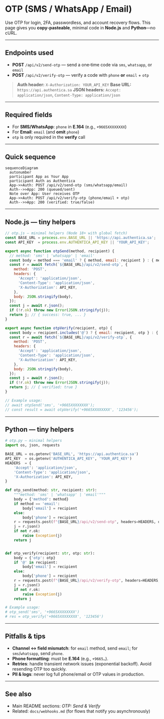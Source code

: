 # OTP (SMS / WhatsApp / Email)

Use OTP for login, 2FA, passwordless, and account recovery flows. This page gives you **copy‑pasteable**, minimal code in **Node.js** and **Python**—no cURL.

---

## Endpoints used

* **POST** `/api/v2/send-otp` — send a one‑time code via `sms`, `whatsapp`, or `email`
* **POST** `/api/v2/verify-otp` — verify a code with `phone` **or** `email` + `otp`

> **Auth header:** `X-Authorization: YOUR_API_KEY`
> **Base URL:** `https://api.authentica.sa`
> **JSON headers:** `Accept: application/json`, `Content-Type: application/json`

---

## Required fields

* For **SMS/WhatsApp**: `phone` in **E.164** (e.g., `+9665XXXXXXXX`)
* For **Email**: `email` (and **omit** `phone`)
* `otp` is only required in the **verify** call

---

## Quick sequence

```mermaid
sequenceDiagram
  autonumber
  participant App as Your App
  participant Auth as Authentica
  App->>Auth: POST /api/v2/send-otp (sms/whatsapp/email)
  Auth-->>App: 200 (queued/sent)
  Note over App: User receives OTP
  App->>Auth: POST /api/v2/verify-otp (phone/email + otp)
  Auth-->>App: 200 (verified: true/false)
```

---

## Node.js — tiny helpers

```js
// otp.js — minimal helpers (Node 18+ with global fetch)
const BASE_URL = process.env.BASE_URL || 'https://api.authentica.sa';
const API_KEY  = process.env.AUTHENTICA_API_KEY || 'YOUR_API_KEY';

export async function otpSend(method, recipient) {
  // method: 'sms' | 'whatsapp' | 'email'
  const body = method === 'email' ? { method, email: recipient } : { method, phone: recipient };
  const r = await fetch(`${BASE_URL}/api/v2/send-otp`, {
    method: 'POST',
    headers: {
      'Accept': 'application/json',
      'Content-Type': 'application/json',
      'X-Authorization': API_KEY,
    },
    body: JSON.stringify(body),
  });
  const j = await r.json();
  if (!r.ok) throw new Error(JSON.stringify(j));
  return j; // { success: true, ... }
}

export async function otpVerify(recipient, otp) {
  const body = recipient.includes('@') ? { email: recipient, otp } : { phone: recipient, otp };
  const r = await fetch(`${BASE_URL}/api/v2/verify-otp`, {
    method: 'POST',
    headers: {
      'Accept': 'application/json',
      'Content-Type': 'application/json',
      'X-Authorization': API_KEY,
    },
    body: JSON.stringify(body),
  });
  const j = await r.json();
  if (!r.ok) throw new Error(JSON.stringify(j));
  return j; // { verified: true }
}

// Example usage:
// await otpSend('sms', '+9665XXXXXXXX');
// const result = await otpVerify('+9665XXXXXXXX', '123456');
```

---

## Python — tiny helpers

```python
# otp.py — minimal helpers
import os, json, requests

BASE_URL = os.getenv('BASE_URL', 'https://api.authentica.sa')
API_KEY  = os.getenv('AUTHENTICA_API_KEY', 'YOUR_API_KEY')
HEADERS  = {
    'Accept': 'application/json',
    'Content-Type': 'application/json',
    'X-Authorization': API_KEY,
}

def otp_send(method: str, recipient: str):
    """method: 'sms' | 'whatsapp' | 'email'"""
    body = {'method': method}
    if method == 'email':
        body['email'] = recipient
    else:
        body['phone'] = recipient
    r = requests.post(f"{BASE_URL}/api/v2/send-otp", headers=HEADERS, data=json.dumps(body))
    j = r.json()
    if not r.ok:
        raise Exception(j)
    return j


def otp_verify(recipient: str, otp: str):
    body = {'otp': otp}
    if '@' in recipient:
        body['email'] = recipient
    else:
        body['phone'] = recipient
    r = requests.post(f"{BASE_URL}/api/v2/verify-otp", headers=HEADERS, data=json.dumps(body))
    j = r.json()
    if not r.ok:
        raise Exception(j)
    return j

# Example usage:
# otp_send('sms', '+9665XXXXXXXX')
# res = otp_verify('+9665XXXXXXXX', '123456')
```

---

## Pitfalls & tips

* **Channel ↔ field mismatch**: for `email` method, send `email`; for `sms`/`whatsapp`, send `phone`.
* **Phone formatting**: must be **E.164** (e.g., `+9665…`).
* **Retries**: handle transient network issues (exponential backoff). Avoid resending OTP too quickly.
* **PII & logs**: never log full phone/email or OTP values in production.

---

## See also

* Main README sections: *OTP: Send & Verify*
* Related: `docs/webhooks.md` (for flows that notify you asynchronously)
